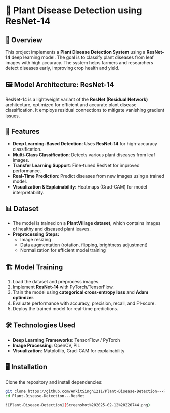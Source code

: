 # 🌿 Plant Disease Detection using ResNet-14

## 📌 Overview
This project implements a **Plant Disease Detection System** using a **ResNet-14** deep learning model. The goal is to classify plant diseases from leaf images with high accuracy. The system helps farmers and researchers detect diseases early, improving crop health and yield.

## 🖼️ Model Architecture: ResNet-14
ResNet-14 is a lightweight variant of the **ResNet (Residual Network)** architecture, optimized for efficient and accurate plant disease classification. It employs residual connections to mitigate vanishing gradient issues.

## 🚀 Features
- **Deep Learning-Based Detection**: Uses **ResNet-14** for high-accuracy classification.
- **Multi-Class Classification**: Detects various plant diseases from leaf images.
- **Transfer Learning Support**: Fine-tuned ResNet for improved performance.
- **Real-Time Prediction**: Predict diseases from new images using a trained model.
- **Visualization & Explainability**: Heatmaps (Grad-CAM) for model interpretability.

## 📊 Dataset
- The model is trained on a **PlantVillage dataset**, which contains images of healthy and diseased plant leaves.
- **Preprocessing Steps:**
  - Image resizing
  - Data augmentation (rotation, flipping, brightness adjustment)
  - Normalization for efficient model training

## 🏗️ Model Training
1. Load the dataset and preprocess images.
2. Implement **ResNet-14** with PyTorch/TensorFlow.
3. Train the model using **categorical cross-entropy loss** and **Adam optimizer**.
4. Evaluate performance with accuracy, precision, recall, and F1-score.
5. Deploy the trained model for real-time predictions.

## 🛠️ Technologies Used
- **Deep Learning Frameworks**: TensorFlow / PyTorch
- **Image Processing**: OpenCV, PIL
- **Visualization**: Matplotlib, Grad-CAM for explainability

## 🖥️ Installation
Clone the repository and install dependencies:
```sh
git clone https://github.com/AnkitSingh1211/Plant-Disease-Detection---ResNet.git
cd Plant-Disease-Detection---ResNet

![Plant-Disease-Detection](Screenshot%202025-02-12%20220744.png)
